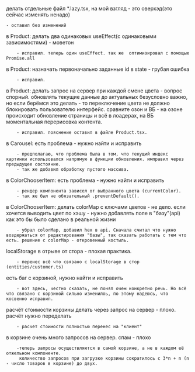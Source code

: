 делать отдельные файл *.lazy.tsx, на мой взгляд - это оверхэд(это сейчас изменять ненадо) 
	
	- оставил без изменений

в Product: делать два одинаковых useEffect(с одинаковыми зависимостями) - моветон
		
		- исправил. теперь один useEffect. так же  оптимизировал с помощью Promise.all

в Product: назначать первоначально заданные id в state - грубая ошибка
		
		- исправил. 

в Product: делать запрос на сервер при каждой смене цвета - вопрос спорный. обновлять текущие данные до актуальных безусловно важно, но если берёмся это делать - то переключение цвета не должно блокировать пользователю интерфейс. сравните озон и ВБ - на озоне происходит обновление страницы и всё в лоадерах, на ВБ моментальная перерисовка контента.
		
		- исправил. пояснение оставил в файле Product.tsx.


в Carousel: есть проблема - нужно найти и исправить
		
		- предполагаю, что проблема была в том, что текущий индекс картинки использовался напрямую в функции обновления. имправил через предыдущее состояние.
		- так же добавил обработку пустого массива.

в ColorChooserItem: есть проблема - нужно найти и исправить
		
		- рендер компонента зависел от выбранного цвета (currentColor). 
		- так же был не обязательный .preventDefault().

в ColorChooserItem: делать colorMap с ключами цветов - не дело. если хочется выводить цвет по хэшу - нужно добавлять поле в "базу"(api) как это бы было сделано в реальной жизни
		
		- убрал colorMap, добавил hex в api. Сначала считал что нужно воздержаться от редактирования "базы", так сказать работать с тем что есть. решение с colorMap - откровенный костыль.
		 

localStorage в отрыве от стора - плохая практика.
		
		- перенес всё что связано с localStorage в стор (entities/customer.ts)

есть баг с корзиной, нужно найти и исправить
		
		- вот здесь, честно сказать, не понял очем конкретно речь. Но всё что связано с корзиной сильно изменилоь, по этому надеюсь, что косвенно исправил.


расчёт стоимости корзины делать через запрос на сервер - плохо. расчёт нужно переделать
		
		- расчет стоимости полностью перенес на "клиент"

в корзине очень много запросов на сервер. спам - плохо
		
		-теперь запросы осуществляются в самой корзине, а не в каждом её отжельном компоненте. 
		 количество запросов при загрузке корзины сократилось с 3*n + n (n - число товаров в корзине) до двух.
